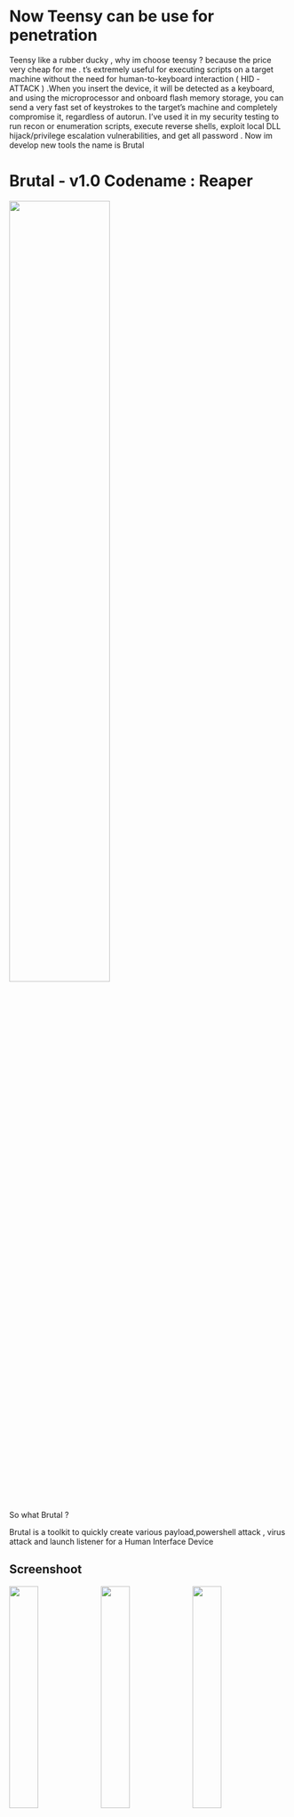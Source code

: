 
# Now Teensy can be use for penetration 
Teensy like a rubber ducky , why im choose teensy ? because the price very cheap for me . t’s extremely useful for executing scripts on a target machine without the need for human-to-keyboard interaction ( HID -ATTACK ) .When you insert the device, it will be detected as a keyboard, and using the microprocessor and onboard flash memory storage, you can send a very fast set of keystrokes to the target’s machine and completely compromise it, regardless of autorun. I’ve used it in my security testing to run recon or enumeration scripts, execute reverse shells, exploit local DLL hijack/privilege escalation vulnerabilities, and get all password . 
Now im develop new tools the name is  Brutal 

# Brutal - v1.0 Codename : Reaper

<img src="https://cloud.githubusercontent.com/assets/17976841/20054455/a43d8358-a50f-11e6-90a6-c967a9d3a43f.png" width="60%"></img> 

So what Brutal ?

Brutal is a toolkit to quickly create various payload,powershell attack , virus attack and launch listener for a Human Interface Device

## Screenshoot
<img src="https://cloud.githubusercontent.com/assets/17976841/20054499/bc2d91ec-a50f-11e6-8a2a-eb9aa029e40b.png" width="32%"></img> 
<img src="https://cloud.githubusercontent.com/assets/17976841/20054497/bc2affe0-a50f-11e6-99cb-81a1de0df249.png" width="32%"></img> 
<img src="https://cloud.githubusercontent.com/assets/17976841/20054498/bc2b6f2a-a50f-11e6-9b7f-414f23508819.png" width="32%"></img> 

## Video 

- Check this video https://www.youtube.com/watch?v=WaqY-pQpuV0

- Do you want like a mr robot hacking scene when Angela moss plug usb into computer for get  credential information ? you can choose payload in brutal ( optional 2 or 3 )

## The Goal 

- Generate  various payload and powershell attack without coding 

- To help breaking computer very fast and agile :p

- The Payloads Compatibility > target Windows machines only


## Requirements

- Arduino Software ( I used v1.6.7 )

- TeensyDuino 

- Linux udev rules 

- How install all requirements ? [Visit This Wiki](https://github.com/Screetsec/Brutal/wiki/Install-Requirements)

## Supported Hardware

The following hardware has been tested and is known to work.

- Teensy 3.x 

- Usb Cable


## :scroll: Changelog
Be sure to check out the [Changelog] and Read CHANGELOG.md


## Getting Started
1. ```Copy and paste the PaensyLib folder inside your Arduino\libraries```
1. ```git clone https://github.com/Screetsec/Brutal.git```
2. ```cd Brutal```
3. ```chmod +x Brutal.sh ```
3. ```sudo ./Brutal.sh or sudo su ./Brutal.sh ```


## BUG ? 
- Submit new issue 
- Contact me 


## :octocat: Credits

- Thanks to allah and Screetsec [ Edo -maland- ] <Me> 
- Dracos Linux from Scratch Indonesia ( Awesome Penetration os ), you can see in http://dracos-linux.org/ 
- Offensive Security for the awesome OS ( http://www.offensive-security.com/ )
- http://www.kali.org/"   
- Jack Wilder admin in http://www.linuxsec.org
- And another open sources tool in github
- Uptodate new tools hacking visit http://www.kitploit.com

## Disclaimer

***Note: modifications, changes, or alterations to this sourcecode is acceptable, however,any public releases utilizing this code must be approved by writen this tool ( Edo -m- ).***



 

